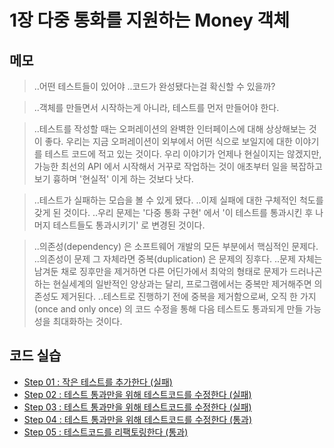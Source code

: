 # 1장 다중 통화를 지원하는 Money 객체


## 메모

> ..어떤 테스트들이 있어야 ..코드가 완성됐다는걸 확신할 수 있을까?

> ..객체를 만들면서 시작하는게 아니라, 테스트를 먼저 만들어야 한다.

> ..테스트를 작성할 때는 오퍼레이션의 완벽한 인터페이스에 대해 상상해보는 것이 좋다. 우리는 지금 오퍼레이션이 외부에서 어떤 식으로 보일지에 대한 이야기를 테스트 코드에 적고 있는 것이다. 우리 이야기가 언제나 현실이지는 않겠지만, 가능한 최선의 API 에서 시작해서 거꾸로 작업하는 것이 애초부터 일을 복잡하고 보기 흉하며 '현실적' 이게 하는 것보다 낫다.

> ..테스트가 실패하는 모습을 볼 수 있게 됐다.
> ..이제 실패에 대한 구체적인 척도를 갖게 된 것이다.
> ..우리 문제는 '다중 통화 구현' 에서 '이 테스트를 통과시킨 후 나머지 테스트들도 통과시키기' 로 변경된 것이다.

> ..의존성(dependency) 은 소프트웨어 개발의 모든 부분에서 핵심적인 문제다.
> ..의존성이 문제 그 자체라면 중복(duplication) 은 문제의 징후다.
> ..문제 자체는 남겨둔 채로 징후만을 제거하면 다른 어딘가에서 최악의 형태로 문제가 드러나곤 하는 현실세계의 일반적인 양상과는 달리, 프로그램에서는 중복만 제거해주면 의존성도 제거된다.
> ..테스트로 진행하기 전에 중복을 제거함으로써, 오직 한 가지(once and only once) 의 코드 수정을 통해 다음 테스트도 통과되게 만들 가능성을 최대화하는 것이다.


## 코드 실습

- [Step 01 : 작은 테스트를 추가한다 (실패)](./section01.step01.test.js)
- [Step 02 : 테스트 통과만을 위해 테스트코드를 수정한다 (실패)](./section01.step02.test.js)
- [Step 03 : 테스트 통과만을 위해 테스트코드를 수정한다 (실패)](./section01.step03.test.js)
- [Step 04 : 테스트 통과만을 위해 테스트코드를 수정한다 (통과)](./section01.step04.test.js)
- [Step 05 : 테스트코드를 리팩토링한다 (통과)](./section01.step05.test.js)

